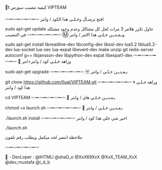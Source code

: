 🤖❗️ كيفية تنصيب سورس VIPTEAM

〰➖〰➖〰➖〰➖〰 افتح ترمنـآل وخـلـي هذا الكود / وانتر

sudo apt-get update حاول تكرر هلامر 3 مرات لحل كل مشاكل وعدم وجود مشكله في التنصيب 〰➖〰➖〰➖〰➖〰 Ⓜ️ وبـعـديـن خـلـي هذا الامر / وانتر

sudo apt-get install libreadline-dev libconfig-dev libssl-dev lua5.2 liblua5.2-dev lua-socket lua-sec lua-expat libevent-dev make unzip git redis-server autoconf g++ libjansson-dev libpython-dev expat libexpat1-dev 〰➖〰➖〰➖〰➖〰 🏧 وراهه خـلـي كود / وانتر+انتر

sudo apt-get upgrade 〰➖〰➖〰➖〰➖〰 🈂 بـعـديـن خـلـي / وانتر

git clone https://github.com/llual/VIPTEAM.git 〰➖〰➖〰➖〰➖〰 🌀 وراهه خـلـي هذا كود / وانتر

cd VIPTEAM 〰➖〰➖〰➖〰➖〰 💠 بـعـديـن خـلـي هاي / وانتر

chmod +x launch.sh 〰➖〰➖〰➖〰➖〰 🛄 بـعـديـن خـلـي / وانتر

./launch.sh install 〰➖〰➖〰➖〰➖〰 اخير شي خلي هذا كود / وانتر

./launch.sh

ملاحظة انتضر لحد ميكمل ويطلب رقم تلفون

〰➖〰➖〰➖〰➖〰

🚁 - DevLoper : @lHTMLl @shaD_o @XxX69XxX @XxX_TEAM_XxX @dev_mustafa @i_d_b

